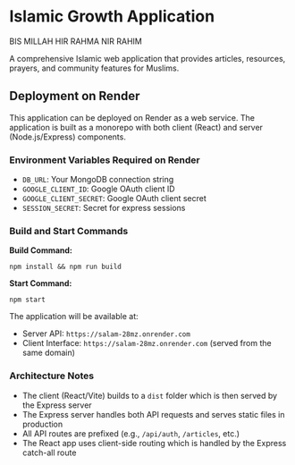 # Islamic Growth Application

BIS MILLAH HIR RAHMA NIR RAHIM

A comprehensive Islamic web application that provides articles, resources, prayers, and community features for Muslims.

## Deployment on Render

This application can be deployed on Render as a web service. The application is built as a monorepo with both client (React) and server (Node.js/Express) components.

### Environment Variables Required on Render

- `DB_URL`: Your MongoDB connection string
- `GOOGLE_CLIENT_ID`: Google OAuth client ID
- `GOOGLE_CLIENT_SECRET`: Google OAuth client secret
- `SESSION_SECRET`: Secret for express sessions

### Build and Start Commands

**Build Command:** 
```
npm install && npm run build
```

**Start Command:** 
```
npm start
```

The application will be available at:
- Server API: `https://salam-28mz.onrender.com`
- Client Interface: `https://salam-28mz.onrender.com` (served from the same domain)

### Architecture Notes

- The client (React/Vite) builds to a `dist` folder which is then served by the Express server
- The Express server handles both API requests and serves static files in production
- All API routes are prefixed (e.g., `/api/auth`, `/articles`, etc.)
- The React app uses client-side routing which is handled by the Express catch-all route